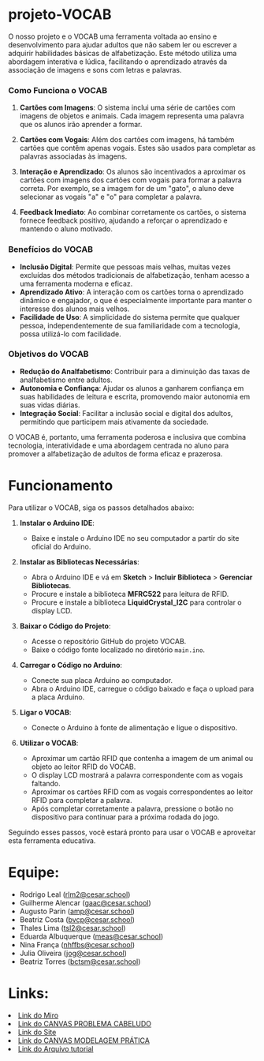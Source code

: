 # projeto-VOCAB
O nosso projeto e o VOCAB uma ferramenta voltada ao ensino e desenvolvimento para ajudar adultos que não sabem ler ou escrever a adquirir habilidades básicas de alfabetização. Este método utiliza uma abordagem interativa e lúdica, facilitando o aprendizado através da associação de imagens e sons com letras e palavras.

### Como Funciona o VOCAB

1. **Cartões com Imagens**: O sistema inclui uma série de cartões com imagens de objetos e animais. Cada imagem representa uma palavra que os alunos irão aprender a formar.

2. **Cartões com Vogais**: Além dos cartões com imagens, há também cartões que contêm apenas vogais. Estes são usados para completar as palavras associadas às imagens.

3. **Interação e Aprendizado**: Os alunos são incentivados a aproximar os cartões com imagens dos cartões com vogais para formar a palavra correta. Por exemplo, se a imagem for de um "gato", o aluno deve selecionar as vogais "a" e "o" para completar a palavra.

4. **Feedback Imediato**: Ao combinar corretamente os cartões, o sistema fornece feedback positivo, ajudando a reforçar o aprendizado e mantendo o aluno motivado.

### Benefícios do VOCAB

- **Inclusão Digital**: Permite que pessoas mais velhas, muitas vezes excluídas dos métodos tradicionais de alfabetização, tenham acesso a uma ferramenta moderna e eficaz.
- **Aprendizado Ativo**: A interação com os cartões torna o aprendizado dinâmico e engajador, o que é especialmente importante para manter o interesse dos alunos mais velhos.
- **Facilidade de Uso**: A simplicidade do sistema permite que qualquer pessoa, independentemente de sua familiaridade com a tecnologia, possa utilizá-lo com facilidade.

### Objetivos do VOCAB

- **Redução do Analfabetismo**: Contribuir para a diminuição das taxas de analfabetismo entre adultos.
- **Autonomia e Confiança**: Ajudar os alunos a ganharem confiança em suas habilidades de leitura e escrita, promovendo maior autonomia em suas vidas diárias.
- **Integração Social**: Facilitar a inclusão social e digital dos adultos, permitindo que participem mais ativamente da sociedade.

O VOCAB é, portanto, uma ferramenta poderosa e inclusiva que combina tecnologia, interatividade e uma abordagem centrada no aluno para promover a alfabetização de adultos de forma eficaz e prazerosa.
# Funcionamento
Para utilizar o VOCAB, siga os passos detalhados abaixo:

1. **Instalar o Arduino IDE**:
   - Baixe e instale o Arduino IDE no seu computador a partir do site oficial do Arduino.

2. **Instalar as Bibliotecas Necessárias**:
   - Abra o Arduino IDE e vá em **Sketch** > **Incluir Biblioteca** > **Gerenciar Bibliotecas**.
   - Procure e instale a biblioteca **MFRC522** para leitura de RFID.
   - Procure e instale a biblioteca **LiquidCrystal_I2C** para controlar o display LCD.

3. **Baixar o Código do Projeto**:
   - Acesse o repositório GitHub do projeto VOCAB.
   - Baixe o código fonte localizado no diretório `main.ino`.

4. **Carregar o Código no Arduino**:
   - Conecte sua placa Arduino ao computador.
   - Abra o Arduino IDE, carregue o código baixado e faça o upload para a placa Arduino.

5. **Ligar o VOCAB**:
   - Conecte o Arduino à fonte de alimentação e ligue o dispositivo.

6. **Utilizar o VOCAB**:
   - Aproximar um cartão RFID que contenha a imagem de um animal ou objeto ao leitor RFID do VOCAB.
   - O display LCD mostrará a palavra correspondente com as vogais faltando.
   - Aproximar os cartões RFID com as vogais correspondentes ao leitor RFID para completar a palavra.
   - Após completar corretamente a palavra, pressione o botão no dispositivo para continuar para a próxima rodada do jogo.

Seguindo esses passos, você estará pronto para usar o VOCAB e aproveitar esta ferramenta educativa.

# Equipe:
* Rodrigo Leal (rlm2@cesar.school)
* Guilherme Alencar (gaac@cesar.school)
* Augusto Parin (amp@cesar.school)
* Beatriz Costa (bvcp@cesar.school)
* Thales Lima (tsl2@cesar.school)
* Eduarda Albuquerque (meas@cesar.school)
* Nina França (nhffbs@cesar.school)
* Julia Oliveira (jog@cesar.school)
* Beatriz Torres (bctsm@cesar.school)
# Links:

 <li>
    <a  href="https://miro.com/app/board/uXjVNk2c4A8=/"
      >Link do Miro </a
    >
     <li>
    <a  href="https://www.canva.com/design/DAF_5zR12xo/7beKRmVd1VVMelCQ0m2JnA/edit"
      >Link do CANVAS PROBLEMA CABELUDO</a
    >
    <li>
    <a  href="https://sites.google.com/cesar.school/projeto-1-g5/in%C3%ADcio"
      >Link do Site </a
    >
        <li>
    <a  href="https://www.canva.com/design/DAGCC7F67m4/bUGFaQ6TLqwyTQgcmhHS_A/edit?utm_content=DAGCC7F67m4&utm_campaign=designshare&utm_medium=link2&utm_source=sharebutton"
      >Link do CANVAS MODELAGEM PRÁTICA </a
    >

 <li>
    <a  href="https://docs.google.com/document/d/1fFjkvwgZhzSbUOJ_HViOMMmq2kYCrwXq-0NppeOQjFg/edit?usp=sharing"
      >Link do Arquivo tutorial </a
    >

